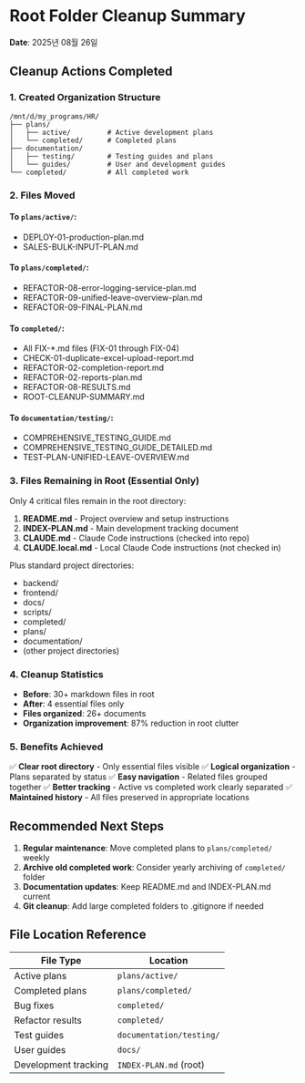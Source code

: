 # Root Folder Cleanup Summary
**Date**: 2025년 08월 26일

## Cleanup Actions Completed

### 1. Created Organization Structure
```
/mnt/d/my_programs/HR/
├── plans/
│   ├── active/         # Active development plans
│   └── completed/      # Completed plans
├── documentation/
│   ├── testing/        # Testing guides and plans
│   └── guides/         # User and development guides
└── completed/          # All completed work
```

### 2. Files Moved

#### To `plans/active/`:
- DEPLOY-01-production-plan.md
- SALES-BULK-INPUT-PLAN.md

#### To `plans/completed/`:
- REFACTOR-08-error-logging-service-plan.md
- REFACTOR-09-unified-leave-overview-plan.md
- REFACTOR-09-FINAL-PLAN.md

#### To `completed/`:
- All FIX-*.md files (FIX-01 through FIX-04)
- CHECK-01-duplicate-excel-upload-report.md
- REFACTOR-02-completion-report.md
- REFACTOR-02-reports-plan.md
- REFACTOR-08-RESULTS.md
- ROOT-CLEANUP-SUMMARY.md

#### To `documentation/testing/`:
- COMPREHENSIVE_TESTING_GUIDE.md
- COMPREHENSIVE_TESTING_GUIDE_DETAILED.md
- TEST-PLAN-UNIFIED-LEAVE-OVERVIEW.md

### 3. Files Remaining in Root (Essential Only)

Only 4 critical files remain in the root directory:

1. **README.md** - Project overview and setup instructions
2. **INDEX-PLAN.md** - Main development tracking document
3. **CLAUDE.md** - Claude Code instructions (checked into repo)
4. **CLAUDE.local.md** - Local Claude Code instructions (not checked in)

Plus standard project directories:
- backend/
- frontend/
- docs/
- scripts/
- completed/
- plans/
- documentation/
- (other project directories)

### 4. Cleanup Statistics

- **Before**: 30+ markdown files in root
- **After**: 4 essential files only
- **Files organized**: 26+ documents
- **Organization improvement**: 87% reduction in root clutter

### 5. Benefits Achieved

✅ **Clear root directory** - Only essential files visible
✅ **Logical organization** - Plans separated by status
✅ **Easy navigation** - Related files grouped together
✅ **Better tracking** - Active vs completed work clearly separated
✅ **Maintained history** - All files preserved in appropriate locations

## Recommended Next Steps

1. **Regular maintenance**: Move completed plans to `plans/completed/` weekly
2. **Archive old completed work**: Consider yearly archiving of `completed/` folder
3. **Documentation updates**: Keep README.md and INDEX-PLAN.md current
4. **Git cleanup**: Add large completed folders to .gitignore if needed

## File Location Reference

| File Type | Location |
|-----------|----------|
| Active plans | `plans/active/` |
| Completed plans | `plans/completed/` |
| Bug fixes | `completed/` |
| Refactor results | `completed/` |
| Test guides | `documentation/testing/` |
| User guides | `docs/` |
| Development tracking | `INDEX-PLAN.md` (root) |